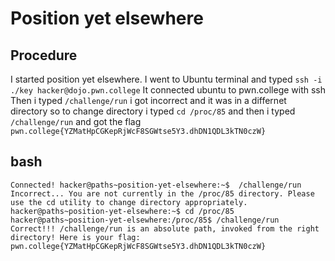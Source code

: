 # Position yet elsewhere

## Procedure
I started position yet elsewhere.
I went to Ubuntu terminal and typed `ssh -i ./key hacker@dojo.pwn.college`
It connected ubuntu to pwn.college with ssh
Then i typed `/challenge/run`
i got incorrect 
and it was in a differnet directory
so to change directory i typed `cd /proc/85`
and then i  typed `/challenge/run`
and got the flag `pwn.college{YZMatHpCGKepRjWcF8SGWtse5Y3.dhDN1QDL3kTN0czW}`

## bash
`Connected!
hacker@paths~position-yet-elsewhere:~$  /challenge/run
Incorrect...
You are not currently in the /proc/85 directory.
Please use the cd utility to change directory appropriately.
hacker@paths~position-yet-elsewhere:~$ cd /proc/85
hacker@paths~position-yet-elsewhere:/proc/85$ /challenge/run
Correct!!!
/challenge/run is an absolute path, invoked from the right directory!
Here is your flag:
pwn.college{YZMatHpCGKepRjWcF8SGWtse5Y3.dhDN1QDL3kTN0czW}`
